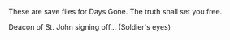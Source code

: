 These are save files for Days Gone. 
The truth shall set you free.



Deacon of St. John signing off...
(Soldier's eyes)
